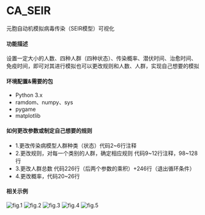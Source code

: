 # CA_SEIR
元胞自动机模拟病毒传染（SEIR模型）可视化
#### 功能描述
设置一定大小的人数、四种人群（四种状态）、传染概率、潜伏时间、治愈时间、免疫时间，即可对其进行模拟也可以更改规则和人数、人群，实现自己想要的模拟

#### 环境配置&需要的包
* Python 3.x
* ramdom、numpy、sys
* pygame
* matplotlib

#### 如何更改参数或制定自己想要的规则
- 1.更改传染病模型人群种类（状态）代码2~6行注释
- 2.更改规则，对每一个类别的人群，确定相应规则 代码9~12行注释，98~128行
- 3.更改人群总数 代码226行（后两个参数的乘积）+246行（退出循环条件）
- 4.更改概率，代码20~26行

#### 相关示例



![fig.1](https://github.com/Windxy/CA_SEIR/blob/image/1.png)
![fig.2](https://github.com/Windxy/CA_SEIR/blob/image/2.png)
![fig.3](https://github.com/Windxy/CA_SEIR/blob/image/3.png)
![fig.4](https://github.com/Windxy/CA_SEIR/blob/image/4.png)
![fig.5](https://github.com/Windxy/CA_SEIR/blob/image/5.png)
